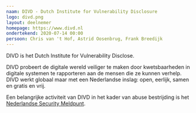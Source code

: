 ```yaml
---
naam: DIVD - Dutch Institute for Vulnerability Disclosure
logo: divd.png
layout: deelnemer
homepage: https://www.divd.nl
ondertekend: 2020-07-14 00:00
persoon: Chris van 't Hof, Astrid Oosenbrug, Frank Breedijk
---
```

DIVD is het Dutch Institute for Vulnerability Disclose. 

DIVD probeert de digitale wereld veiliger te maken door kwetsbaarheden in digitale systemen te rapporteren aan de mensen die ze kunnen verhelp. DIVD werkt globaal maar met een Nederlandse inslag: open, eerlijk, samen en gratis en vrij.

Een belangrijke activiteit van DIVD in het kader van abuse bestrijding is het [Nederlandse Security Meldpunt](https://www.securitymeldpunt.nl).